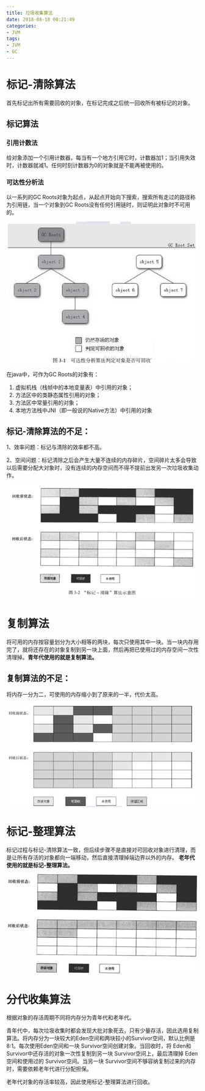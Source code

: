 ```yaml
---
title: 垃圾收集算法
date: 2018-08-18 00:21:49
categories:
- JVM
tags:
- JVM
- GC
---
```


# 标记-清除算法

首先标记出所有需要回收的对象，在标记完成之后统一回收所有被标记的对象。

## 标记算法

### 引用计数法

给对象添加一个引用计数器，每当有一个地方引用它时，计数器加1；当引用失效时，计数器就减1。任何时刻计数器为0的对象就是不能再被使用的。

### 可达性分析法

以一系列的GC Roots对象为起点，从起点开始向下搜索，搜索所有走过的路径称为引用链，当一个对象到GC Roots没有任何引用链时，则证明此对象时不可用的。

![img](垃圾收集算法/隔离界别.png)

在java中，可作为GC Roots的对象有：

1. 虚拟机栈（栈帧中的本地变量表）中引用的对象；
2. 方法区中的类静态属性引用的对象；
3. 方法区中常量引用的对象；
4. 本地方法栈中JNI（即一般说的Native方法）中引用的对象

## 标记-清除算法的不足：

1、效率问题：标记与清除的效率都不高。

2、空间问题：标记清除之后会产生大量不连续的内存碎片，空间碎片太多会导致以后需要分配大对象时，没有连续的内存空间而不得不提前出发另一次垃圾收集动作。

![img](垃圾收集算法/标记-清除.png)

# 复制算法

将可用的内存按容量划分为大小相等的两块，每次只使用其中一块。当一块内存用完了，就将还存在的对象复制到另一块上面，然后再把已使用过的内存空间一次性清理掉。**青年代使用的就是复制算法。**

## 复制算法的不足：

将内存一分为二，可使用的内存缩小到了原来的一半，代价太高。

![img](垃圾收集算法/复制.png)

# 标记-整理算法

标记过程与标记-清除算法一致，但后续步骤不是直接对可回收对象进行清理，而是让所有存活的对象都向一端移动，然后直接清理掉端边界以外的内存。 **老年代使用的就是标记-整理算法。**

![img](垃圾收集算法/标记-整理.png)

# 分代收集算法

根据对象的存活周期不同将内存分为青年代和老年代。

青年代中，每次垃圾收集时都会发现大批对象死去，只有少量存活，因此选用复制算法。将内存分为一块较大的Eden空间和两块较小的Survivor空间，默认比例是8:1。每次使用Eden空间和一块 Survivor空间创建对象。当回收时，将 Eden和 Survivor中还存活的对象一次性复制到另一块 Survivor空间上，最后清理掉 Eden空间和使用过的 Survivor空间。当另一块 Survivor空间不够容纳复制过来的内存时，需要依赖老年代进行分配担保。

老年代对象的存活率较高，因此使用标记-整理算法进行回收。